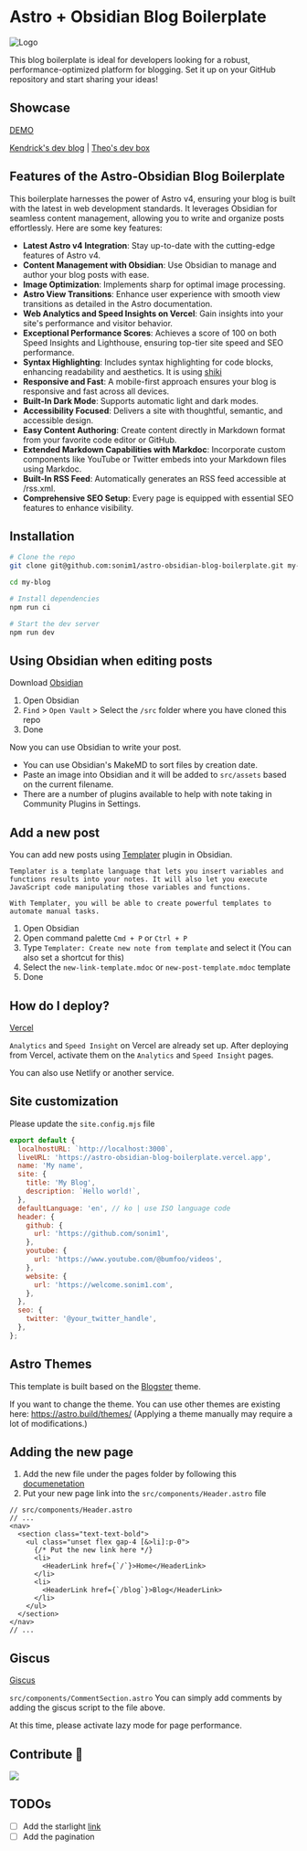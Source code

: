 # Astro + Obsidian Blog Boilerplate

![Logo](https://astro-obsidian-blog-boilerplate.vercel.app/images/og.png)

This blog boilerplate is ideal for developers looking for a robust, performance-optimized platform for blogging. Set it up on your GitHub repository and start sharing your ideas!

## Showcase

[DEMO](https://astro-obsidian-blog-boilerplate.vercel.app/)

[Kendrick's dev blog](https://dev.sonim1.com/) | [Theo's dev box](https://blog-astro-sandy.vercel.app/)

## Features of the Astro-Obsidian Blog Boilerplate

This boilerplate harnesses the power of Astro v4, ensuring your blog is built with the latest in web development standards. It leverages Obsidian for seamless content management, allowing you to write and organize posts effortlessly. Here are some key features:

- **Latest Astro v4 Integration**: Stay up-to-date with the cutting-edge features of Astro v4.
- **Content Management with Obsidian**: Use Obsidian to manage and author your blog posts with ease.
- **Image Optimization**: Implements sharp for optimal image processing.
- **Astro View Transitions**: Enhance user experience with smooth view transitions as detailed in the Astro documentation.
- **Web Analytics and Speed Insights on Vercel**: Gain insights into your site's performance and visitor behavior.
- **Exceptional Performance Scores**: Achieves a score of 100 on both Speed Insights and Lighthouse, ensuring top-tier site speed and SEO performance.
- **Syntax Highlighting**: Includes syntax highlighting for code blocks, enhancing readability and aesthetics. It is using [shiki](https://github.com/shikijs/shiki)
- **Responsive and Fast**: A mobile-first approach ensures your blog is responsive and fast across all devices.
- **Built-In Dark Mode**: Supports automatic light and dark modes.
- **Accessibility Focused**: Delivers a site with thoughtful, semantic, and accessible design.
- **Easy Content Authoring**: Create content directly in Markdown format from your favorite code editor or GitHub.
- **Extended Markdown Capabilities with Markdoc**: Incorporate custom components like YouTube or Twitter embeds into your Markdown files using Markdoc.
- **Built-In RSS Feed**: Automatically generates an RSS feed accessible at /rss.xml.
- **Comprehensive SEO Setup**: Every page is equipped with essential SEO features to enhance visibility.

## Installation

```bash
# Clone the repo
git clone git@github.com:sonim1/astro-obsidian-blog-boilerplate.git my-blog

cd my-blog
```

```bash
# Install dependencies
npm run ci

# Start the dev server
npm run dev
```

## Using Obsidian when editing posts

Download [Obsidian](https://obsidian.md/)

1. Open Obsidian
2. `Find` > `Open Vault` > Select the `/src` folder where you have cloned this repo
3. Done

Now you can use Obsidian to write your post.

- You can use Obsidian's MakeMD to sort files by creation date.
- Paste an image into Obsidian and it will be added to `src/assets` based on the current filename.
- There are a number of plugins available to help with note taking in Community Plugins in Settings.

## Add a new post

You can add new posts using [Templater](https://silentvoid13.github.io/Templater/) plugin in Obsidian.

```
Templater is a template language that lets you insert variables and functions results into your notes. It will also let you execute JavaScript code manipulating those variables and functions.

With Templater, you will be able to create powerful templates to automate manual tasks.
```

1. Open Obsidian
2. Open command palette `Cmd + P` or `Ctrl + P`
3. Type `Templater: Create new note from template` and select it (You can also set a shortcut for this)
4. Select the `new-link-template.mdoc` or `new-post-template.mdoc` template
5. Done

## How do I deploy?

[Vercel](https://vercel.com/docs/frameworks/astro)

`Analytics` and `Speed Insight` on Vercel are already set up. After deploying from Vercel, activate them on the `Analytics` and `Speed Insight` pages.

You can also use Netlify or another service.

## Site customization

Please update the `site.config.mjs` file

```js
export default {
  localhostURL: `http://localhost:3000`,
  liveURL: 'https://astro-obsidian-blog-boilerplate.vercel.app',
  name: 'My name',
  site: {
    title: 'My Blog',
    description: `Hello world!`,
  },
  defaultLanguage: 'en', // ko | use ISO language code
  header: {
    github: {
      url: 'https://github.com/sonim1',
    },
    youtube: {
      url: 'https://www.youtube.com/@bumfoo/videos',
    },
    website: {
      url: 'https://welcome.sonim1.com',
    },
  },
  seo: {
    twitter: '@your_twitter_handle',
  },
};
```

## Astro Themes

This template is built based on the [Blogster](https://astro.build/themes/details/blogster-sleek/) theme.

If you want to change the theme. You can use other themes are existing here: https://astro.build/themes/
(Applying a theme manually may require a lot of modifications.)

## Adding the new page

1. Add the new file under the pages folder by following this [documenetation](https://docs.astro.build/en/tutorial/2-pages/1/#create-a-new-astro-file)
2. Put your new page link into the `src/components/Header.astro` file

```tsx
// src/components/Header.astro
// ...
<nav>
  <section class="text-text-bold">
    <ul class="unset flex gap-4 [&>li]:p-0">
      {/* Put the new link here */}
      <li>
        <HeaderLink href={`/`}>Home</HeaderLink>
      </li>
      <li>
        <HeaderLink href={`/blog`}>Blog</HeaderLink>
      </li>
    </ul>
  </section>
</nav>
// ...
```

## Giscus

[Giscus](https://giscus.app/)

`src/components/CommentSection.astro`
You can simply add comments by adding the giscus script to the file above.

At this time, please activate lazy mode for page performance.

## Contribute 🤝

<a href="https://github.com/sonim1/astro-obsidian-blog-boilerplate/graphs/contributors">
  <img src="https://contrib.rocks/image?repo=sonim1/astro-obsidian-blog-boilerplate" />
</a>

## TODOs

- [ ] Add the starlight [link](https://starlight.astro.build/guides/components/)
- [ ] Add the pagination
